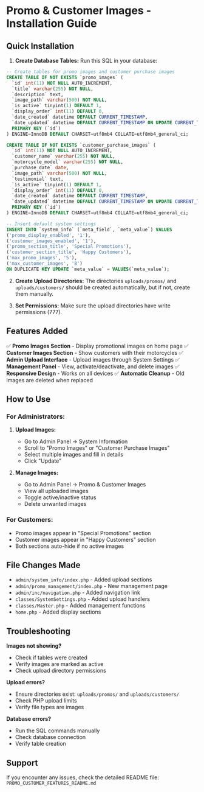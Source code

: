 # Promo & Customer Images - Installation Guide

## Quick Installation

1. **Create Database Tables:**
   Run this SQL in your database:

```sql
-- Create tables for promo images and customer purchase images
CREATE TABLE IF NOT EXISTS `promo_images` (
  `id` int(11) NOT NULL AUTO_INCREMENT,
  `title` varchar(255) NOT NULL,
  `description` text,
  `image_path` varchar(500) NOT NULL,
  `is_active` tinyint(1) DEFAULT 1,
  `display_order` int(11) DEFAULT 0,
  `date_created` datetime DEFAULT CURRENT_TIMESTAMP,
  `date_updated` datetime DEFAULT CURRENT_TIMESTAMP ON UPDATE CURRENT_TIMESTAMP,
  PRIMARY KEY (`id`)
) ENGINE=InnoDB DEFAULT CHARSET=utf8mb4 COLLATE=utf8mb4_general_ci;

CREATE TABLE IF NOT EXISTS `customer_purchase_images` (
  `id` int(11) NOT NULL AUTO_INCREMENT,
  `customer_name` varchar(255) NOT NULL,
  `motorcycle_model` varchar(255) NOT NULL,
  `purchase_date` date,
  `image_path` varchar(500) NOT NULL,
  `testimonial` text,
  `is_active` tinyint(1) DEFAULT 1,
  `display_order` int(11) DEFAULT 0,
  `date_created` datetime DEFAULT CURRENT_TIMESTAMP,
  `date_updated` datetime DEFAULT CURRENT_TIMESTAMP ON UPDATE CURRENT_TIMESTAMP,
  PRIMARY KEY (`id`)
) ENGINE=InnoDB DEFAULT CHARSET=utf8mb4 COLLATE=utf8mb4_general_ci;

-- Insert default system settings
INSERT INTO `system_info` (`meta_field`, `meta_value`) VALUES
('promo_display_enabled', '1'),
('customer_images_enabled', '1'),
('promo_section_title', 'Special Promotions'),
('customer_section_title', 'Happy Customers'),
('max_promo_images', '5'),
('max_customer_images', '8')
ON DUPLICATE KEY UPDATE `meta_value` = VALUES(`meta_value`);
```

2. **Create Upload Directories:**
   The directories `uploads/promos/` and `uploads/customers/` should be created automatically, but if not, create them manually.

3. **Set Permissions:**
   Make sure the upload directories have write permissions (777).

## Features Added

✅ **Promo Images Section** - Display promotional images on home page
✅ **Customer Images Section** - Show customers with their motorcycles
✅ **Admin Upload Interface** - Upload images through System Settings
✅ **Management Panel** - View, activate/deactivate, and delete images
✅ **Responsive Design** - Works on all devices
✅ **Automatic Cleanup** - Old images are deleted when replaced

## How to Use

### For Administrators:

1. **Upload Images:**
   - Go to Admin Panel → System Information
   - Scroll to "Promo Images" or "Customer Purchase Images"
   - Select multiple images and fill in details
   - Click "Update"

2. **Manage Images:**
   - Go to Admin Panel → Promo & Customer Images
   - View all uploaded images
   - Toggle active/inactive status
   - Delete unwanted images

### For Customers:
- Promo images appear in "Special Promotions" section
- Customer images appear in "Happy Customers" section
- Both sections auto-hide if no active images

## File Changes Made

- `admin/system_info/index.php` - Added upload sections
- `admin/promo_management/index.php` - New management page
- `admin/inc/navigation.php` - Added navigation link
- `classes/SystemSettings.php` - Added upload handlers
- `classes/Master.php` - Added management functions
- `home.php` - Added display sections

## Troubleshooting

**Images not showing?**
- Check if tables were created
- Verify images are marked as active
- Check upload directory permissions

**Upload errors?**
- Ensure directories exist: `uploads/promos/` and `uploads/customers/`
- Check PHP upload limits
- Verify file types are images

**Database errors?**
- Run the SQL commands manually
- Check database connection
- Verify table creation

## Support

If you encounter any issues, check the detailed README file: `PROMO_CUSTOMER_FEATURES_README.md`

